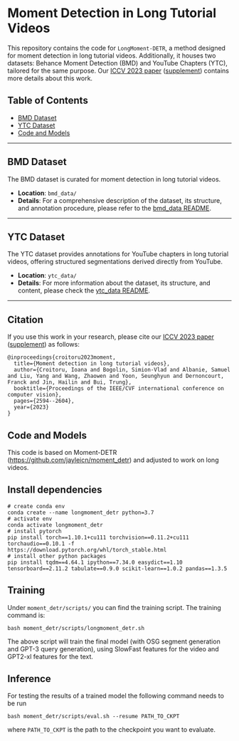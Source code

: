 # Moment Detection in Long Tutorial Videos

This repository contains the code for `LongMoment-DETR`, a method designed for moment detection in long tutorial videos. Additionally, it houses two datasets: Behance Moment Detection (BMD) and YouTube Chapters (YTC), tailored for the same purpose. Our [ICCV 2023 paper](https://openaccess.thecvf.com/content/ICCV2023/papers/Croitoru_Moment_Detection_in_Long_Tutorial_Videos_ICCV_2023_paper.pdf) ([supplement](https://openaccess.thecvf.com/content/ICCV2023/supplemental/Croitoru_Moment_Detection_in_ICCV_2023_supplemental.pdf)) contains more details about this work.

## Table of Contents

- [BMD Dataset](#bmd-dataset)
- [YTC Dataset](#ytc-dataset)
- [Code and Models](#code-and-models)

---

## BMD Dataset

The BMD dataset is curated for moment detection in long tutorial videos.

- **Location**: `bmd_data/`
- **Details**: For a comprehensive description of the dataset, its structure, and annotation procedure, please refer to the [bmd_data README](./bmd_data/README.md).

---

## YTC Dataset

The YTC dataset provides annotations for YouTube chapters in long tutorial videos, offering structured segmentations derived directly from YouTube.

- **Location**: `ytc_data/`
- **Details**: For more information about the dataset, its structure, and content, please check the [ytc_data README](./ytc_data/README.md).

---

## Citation

If you use this work in your research, please cite our [ICCV 2023 paper](https://openaccess.thecvf.com/content/ICCV2023/papers/Croitoru_Moment_Detection_in_Long_Tutorial_Videos_ICCV_2023_paper.pdf) ([supplement](https://openaccess.thecvf.com/content/ICCV2023/supplemental/Croitoru_Moment_Detection_in_ICCV_2023_supplemental.pdf)) as follows:

```
@inproceedings{croitoru2023moment,
  title={Moment detection in long tutorial videos},
  author={Croitoru, Ioana and Bogolin, Simion-Vlad and Albanie, Samuel and Liu, Yang and Wang, Zhaowen and Yoon, Seunghyun and Dernoncourt, Franck and Jin, Hailin and Bui, Trung},
  booktitle={Proceedings of the IEEE/CVF international conference on computer vision},
  pages={2594--2604},
  year={2023}
}
```

## Code and Models

This code is based on Moment-DETR (https://github.com/jayleicn/moment_detr) and adjusted to work on long videos.


## Install dependencies

```
# create conda env
conda create --name longmoment_detr python=3.7
# activate env
conda activate longmoment_detr
# install pytorch
pip install torch==1.10.1+cu111 torchvision==0.11.2+cu111 torchaudio==0.10.1 -f https://download.pytorch.org/whl/torch_stable.html
# install other python packages
pip install tqdm==4.64.1 ipython==7.34.0 easydict==1.10 tensorboard==2.11.2 tabulate==0.9.0 scikit-learn==1.0.2 pandas==1.3.5
```

## Training

Under ``` moment_detr/scripts/ ``` you can find the training script.
The training command is:

```
bash moment_detr/scripts/longmoment_detr.sh
```

The above script will train the final model (with OSG segment generation and GPT-3 query generation), using SlowFast features for the video and GPT2-xl features for the text.

## Inference

For testing the results of a trained model the following command needs to be run

```
bash moment_detr/scripts/eval.sh --resume PATH_TO_CKPT
```
where ```PATH_TO_CKPT``` is the path to the checkpoint you want to evaluate.
